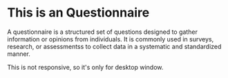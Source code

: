 # This is an Questionnaire
A questionnaire is a structured set of questions designed to gather information or opinions from individuals. It is commonly used in surveys, research, or assessmentss to collect data in a systematic and standardized manner.

This is not responsive, so it's only for desktop window.